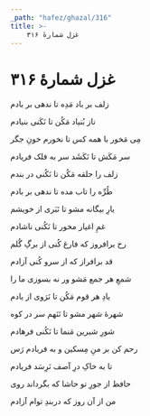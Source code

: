```yaml
---
_path: "hafez/ghazal/316"
title: >-
    غزل شمارهٔ ۳۱۶
---
```

# غزل شمارهٔ ۳۱۶

<div class="b" id="bn1"><div class="m1"><p>زلف بر باد مَدِه تا ندهی بر بادم</p></div>
<div class="m2"><p>ناز بُنیاد مَکُن تا نَکَنی بنیادم</p></div></div>
<div class="b" id="bn2"><div class="m1"><p>مِی مَخور با همه کس تا نخورم خونِ جگر</p></div>
<div class="m2"><p>سر مَکَش تا نَکَشَد سر به فلک فریادم</p></div></div>
<div class="b" id="bn3"><div class="m1"><p>زلف را حلقه مَکُن تا نَکُنی در بندم</p></div>
<div class="m2"><p>طُرِّه را تاب مده تا ندهی بر بادم</p></div></div>
<div class="b" id="bn4"><div class="m1"><p>یارِ بیگانه مشو تا نَبَری از خویشم</p></div>
<div class="m2"><p>غمِ اغیار مخور تا نَکُنی ناشادم</p></div></div>
<div class="b" id="bn5"><div class="m1"><p>رخ برافروز که فارغ کُنی از برگِ گُلم</p></div>
<div class="m2"><p>قد برافراز که از سرو کُنی آزادم</p></div></div>
<div class="b" id="bn6"><div class="m1"><p>شمعِ هر جمع مَشو ور نه بسوزی ما را</p></div>
<div class="m2"><p>یادِ هر قوم مَکُن تا نَرَوی از یادم</p></div></div>
<div class="b" id="bn7"><div class="m1"><p>شهرهٔ شهر مشو تا نَنَهم سر در کوه</p></div>
<div class="m2"><p>شورِ شیرین مَنما تا نَکُنی فرهادم</p></div></div>
<div class="b" id="bn8"><div class="m1"><p>رحم کن بر منِ مِسکین و به فریادم رَس</p></div>
<div class="m2"><p>تا به خاکِ درِ آصف نَرِسَد فریادم</p></div></div>
<div class="b" id="bn9"><div class="m1"><p>حافظ از جورِ تو حاشا که بگرداند روی</p></div>
<div class="m2"><p>من از آن روز که دربندِ توام آزادم</p></div></div>
